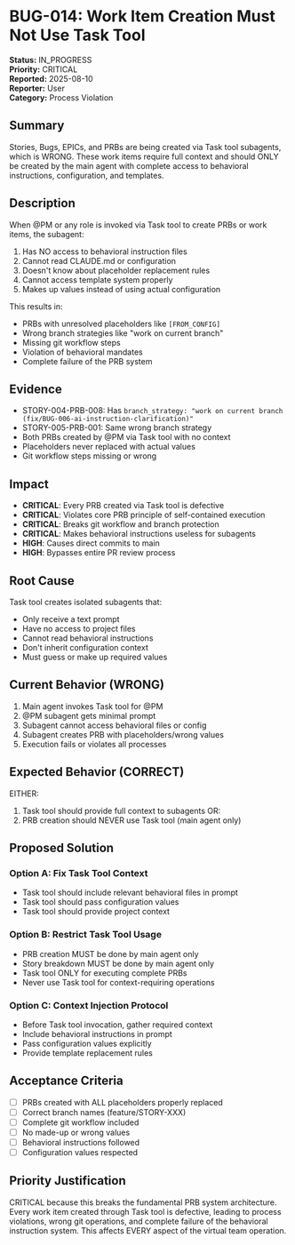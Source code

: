 # BUG-014: Work Item Creation Must Not Use Task Tool

**Status:** IN_PROGRESS  
**Priority:** CRITICAL  
**Reported:** 2025-08-10  
**Reporter:** User  
**Category:** Process Violation  

## Summary
Stories, Bugs, EPICs, and PRBs are being created via Task tool subagents, which is WRONG. These work items require full context and should ONLY be created by the main agent with complete access to behavioral instructions, configuration, and templates.

## Description
When @PM or any role is invoked via Task tool to create PRBs or work items, the subagent:
1. Has NO access to behavioral instruction files
2. Cannot read CLAUDE.md or configuration
3. Doesn't know about placeholder replacement rules
4. Cannot access template system properly
5. Makes up values instead of using actual configuration

This results in:
- PRBs with unresolved placeholders like `[FROM_CONFIG]`
- Wrong branch strategies like "work on current branch"
- Missing git workflow steps
- Violation of behavioral mandates
- Complete failure of the PRB system

## Evidence
- STORY-004-PRB-008: Has `branch_strategy: "work on current branch (fix/BUG-006-ai-instruction-clarification)"`
- STORY-005-PRB-001: Same wrong branch strategy
- Both PRBs created by @PM via Task tool with no context
- Placeholders never replaced with actual values
- Git workflow steps missing or wrong

## Impact
- **CRITICAL**: Every PRB created via Task tool is defective
- **CRITICAL**: Violates core PRB principle of self-contained execution
- **CRITICAL**: Breaks git workflow and branch protection
- **CRITICAL**: Makes behavioral instructions useless for subagents
- **HIGH**: Causes direct commits to main
- **HIGH**: Bypasses entire PR review process

## Root Cause
Task tool creates isolated subagents that:
- Only receive a text prompt
- Have no access to project files
- Cannot read behavioral instructions
- Don't inherit configuration context
- Must guess or make up required values

## Current Behavior (WRONG)
1. Main agent invokes Task tool for @PM
2. @PM subagent gets minimal prompt
3. Subagent cannot access behavioral files or config
4. Subagent creates PRB with placeholders/wrong values
5. Execution fails or violates all processes

## Expected Behavior (CORRECT)
EITHER:
1. Task tool should provide full context to subagents
OR:
2. PRB creation should NEVER use Task tool (main agent only)

## Proposed Solution

### Option A: Fix Task Tool Context
- Task tool should include relevant behavioral files in prompt
- Task tool should pass configuration values
- Task tool should provide project context

### Option B: Restrict Task Tool Usage
- PRB creation MUST be done by main agent only
- Story breakdown MUST be done by main agent only  
- Task tool ONLY for executing complete PRBs
- Never use Task tool for context-requiring operations

### Option C: Context Injection Protocol
- Before Task tool invocation, gather required context
- Include behavioral instructions in prompt
- Pass configuration values explicitly
- Provide template replacement rules

## Acceptance Criteria
- [ ] PRBs created with ALL placeholders properly replaced
- [ ] Correct branch names (feature/STORY-XXX)
- [ ] Complete git workflow included
- [ ] No made-up or wrong values
- [ ] Behavioral instructions followed
- [ ] Configuration values respected

## Priority Justification
CRITICAL because this breaks the fundamental PRB system architecture. Every work item created through Task tool is defective, leading to process violations, wrong git operations, and complete failure of the behavioral instruction system. This affects EVERY aspect of the virtual team operation.